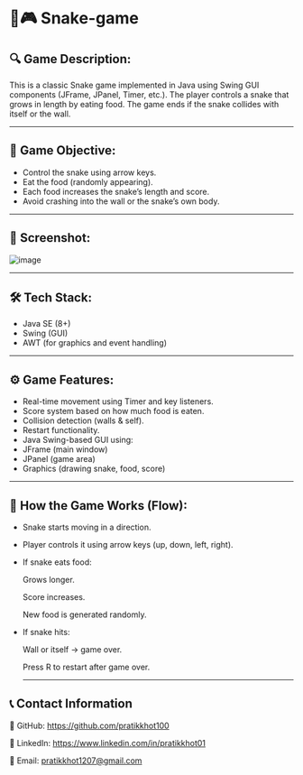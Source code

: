 # 🐍🎮 Snake-game

## 🔍 Game Description:
This is a classic Snake game implemented in Java using Swing GUI components (JFrame, JPanel, Timer, etc.). The player controls a snake that grows in length by eating food. The game ends if the snake collides with itself or the wall.

---

## 🎯 Game Objective:

- Control the snake using arrow keys.
- Eat the food (randomly appearing).
- Each food increases the snake’s length and score.
- Avoid crashing into the wall or the snake’s own body.

---

## 📸 Screenshot:

![image](https://github.com/user-attachments/assets/2c90dfe3-5f46-4f6b-90a7-a106d1be99d3)

---

## 🛠️ Tech Stack:

- Java SE (8+)
- Swing (GUI)
- AWT (for graphics and event handling)

---

## ⚙️ Game Features:

- Real-time movement using Timer and key listeners.
-  Score system based on how much food is eaten.
- Collision detection (walls & self).
- Restart functionality.
- Java Swing-based GUI using:
- JFrame (main window)
- JPanel (game area)
- Graphics (drawing snake, food, score)

---

## 📄 How the Game Works (Flow):

- Snake starts moving in a direction.
- Player controls it using arrow keys (up, down, left, right).

- If snake eats food:

   Grows longer.

   Score increases.

   New food is generated randomly.

- If snake hits:

   Wall or itself → game over.

   Press R to restart after game over.

  ---

 ## 📞 Contact Information

  🐙 GitHub: https://github.com/pratikkhot100

  💼 LinkedIn: https://www.linkedin.com/in/pratikkhot01

  📧 Email: pratikkhot1207@gmail.com

